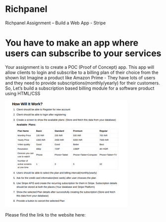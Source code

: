 # Richpanel
Richpanel Assignment – Build a Web App - Stripe
# You have to make an app where users can subscribe to your services
Your assignment is to create a POC (Proof of Concept) app. This app will allow clients to login
and subscribe to a billing plan of their choice from the shown list
Imagine a product like Amazon Prime - They have lots of users and they need to provide
subscriptions(monthly/yearly) for their customers.
So, Let’s build a subscription based billing module for a software product using HTML/CSS

<img width="394" alt="image" src="https://github.com/amisha9295/Richpanelassess/blob/main/258642432-91ec11da-0a24-4441-9874-36e7b09ee58a.png">

Please find the link to the website here:

